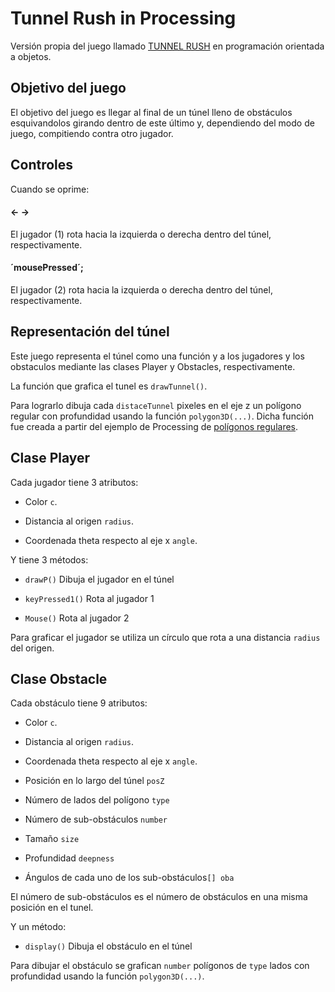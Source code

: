 # Tunnel Rush in Processing
Versión propia del juego llamado [TUNNEL RUSH](https://www.1001juegos.com/juego/color-tunnel)
en programación orientada a objetos.

## Objetivo del juego
  El objetivo del juego es llegar al final de un túnel lleno de obstáculos esquivandolos girando dentro de este último y, dependiendo del modo de juego,
  compitiendo contra otro jugador.

## Controles
Cuando se oprime:

  #### &larr; &rarr;
  El jugador (1) rota hacia la izquierda o derecha dentro del túnel, respectivamente.

  #### ´mousePressed´;
  El jugador (2) rota hacia la izquierda o derecha dentro del túnel, respectivamente.
  
## Representación del túnel

Este juego representa el túnel como una función y a los jugadores y los obstaculos mediante las clases Player y Obstacles, respectivamente.

La función que grafica el tunel es `drawTunnel()`.

Para lograrlo dibuja cada `distaceTunnel` pixeles en el eje z un polígono regular con profundidad usando la función `polygon3D(...)`.
Dicha función fue creada a partir del ejemplo de Processing  de [polígonos regulares](https://processing.org/examples/regularpolygon.html).


## Clase Player

Cada jugador tiene 3 atributos:

+ Color `c`.

+ Distancia al origen `radius`.

+ Coordenada theta respecto al eje x `angle`.


Y tiene 3 métodos:

+ `drawP()` Dibuja el jugador en el túnel

+ `keyPressed1()` Rota al jugador 1

+ `Mouse()` Rota al jugador 2

Para graficar el jugador se utiliza un círculo que rota a una distancia `radius` del origen.


## Clase Obstacle

Cada obstáculo tiene 9 atributos:

+ Color `c`.

+ Distancia al origen `radius`.

+ Coordenada theta respecto al eje x `angle`.

+ Posición en lo largo del túnel `posZ`

+ Número de lados del polígono `type`

+ Número de sub-obstáculos `number`

+ Tamaño `size`

+ Profundidad `deepness`

+ Ángulos de cada uno de los sub-obstáculos`[] oba`

El número de sub-obstáculos es el número de obstáculos en una misma posición en el tunel.

Y un método:

+ `display()` Dibuja el obstáculo en el túnel

Para dibujar el obstáculo se grafican `number` polígonos de `type` lados con profundidad usando la función `polygon3D(...)`.
